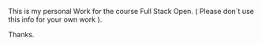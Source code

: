 This is my personal Work for the course Full Stack Open. ( Please don´t use this info for your own work ).

Thanks.
